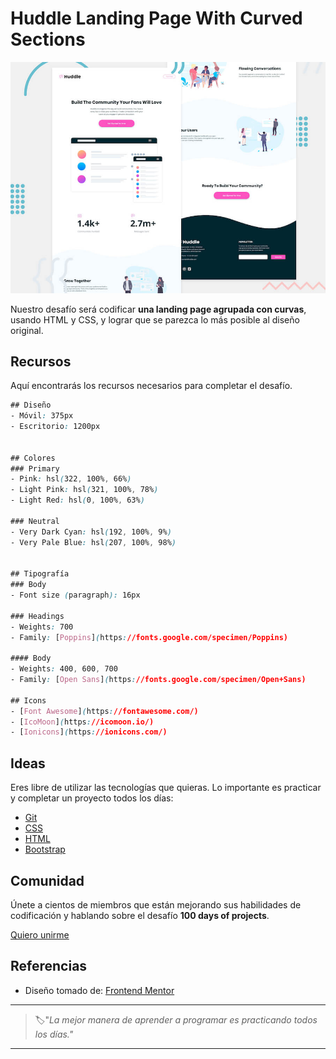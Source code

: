# Huddle Landing Page With Curved Sections

![huddle landing page with curved sections](./img/30-day.jpg)

Nuestro desafío será codificar **una landing page agrupada con curvas**, usando HTML y CSS, y lograr que se parezca lo más posible al diseño original.

## Recursos

Aquí encontrarás los recursos necesarios para completar el desafío.

```css
## Diseño
- Móvil: 375px
- Escritorio: 1200px


## Colores
### Primary
- Pink: hsl(322, 100%, 66%)
- Light Pink: hsl(321, 100%, 78%)
- Light Red: hsl(0, 100%, 63%)

### Neutral
- Very Dark Cyan: hsl(192, 100%, 9%)
- Very Pale Blue: hsl(207, 100%, 98%)


## Tipografía
### Body
- Font size (paragraph): 16px

### Headings
- Weights: 700
- Family: [Poppins](https://fonts.google.com/specimen/Poppins)

#### Body
- Weights: 400, 600, 700
- Family: [Open Sans](https://fonts.google.com/specimen/Open+Sans)

## Icons
- [Font Awesome](https://fontawesome.com/)
- [IcoMoon](https://icomoon.io/)
- [Ionicons](https://ionicons.com/)
```

## Ideas

Eres libre de utilizar las tecnologías que quieras. Lo importante es practicar y completar un proyecto todos los días:

- [Git](https://git-scm.com/)
- [CSS](https://www.w3schools.com/css/default.asp)
- [HTML](https://www.w3schools.com/html/default.asp)
- [Bootstrap](https://getbootstrap.com/)

## Comunidad

Únete a cientos de miembros que están mejorando sus habilidades de codificación y hablando sobre el desafío **100 days of projects**.

<a href="https://chat.whatsapp.com/LDaK0dksr8f7FbsTWSf0ww" class="btn">
  Quiero unirme
</a>


## Referencias

- Diseño tomado de: [Frontend Mentor](https://www.frontendmentor.io/challenges/huddle-landing-page-with-curved-sections-5ca5ecd01e82137ec91a50f2)

---

> 🏷️"_La mejor manera de aprender a programar es practicando todos los días."_  

---